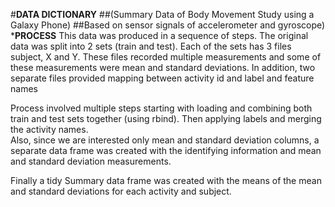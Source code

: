 #**DATA DICTIONARY**
##(Summary Data of Body Movement Study using a Galaxy Phone) 
##Based on sensor signals of accelerometer and gyroscope)
***PROCESS**
This data was produced in a sequence of steps.  The original data was split into 
2 sets (train and test). Each of the sets has 3 files subject, X and Y.  These files
recorded multiple measurements and some of these measurements were mean and standard 
deviations.  In addition, two separate files provided mapping between activity id and 
label and feature names

Process involved multiple steps starting with loading and combining both train and 
test sets together (using rbind).  Then applying labels and merging the activity names.  
Also, since we are interested only mean and standard deviation columns, a separate 
data frame was created with the identifying information and mean and standard deviation 
measurements.

Finally a tidy Summary data frame was created with the means of the mean and 
standard deviations for each activity and subject. 
 

